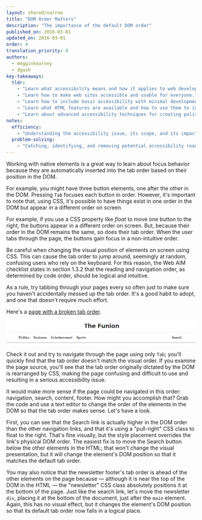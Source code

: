 ```yaml
---
layout: shared/narrow
title: "DOM Order Matters"
description: "The importance of the default DOM order"
published_on: 2016-03-01
updated_on: 2016-03-01
order: 4
translation_priority: 0
authors:
  - megginkearney
  - dgash
key-takeaways:
  tldr: 
    - "Learn what accessibility means and how it applies to web development."
    - "Learn how to make web sites accessible and usable for everyone."
    - "Learn how to include basic accessibility with minimal development impace."
    - "Learn what HTML features are available and how to use them to improve accessibility."
    - "Learn about advanced accessibility techniques for creating polished accessibility experiences."
notes:
  efficiency:
    - "Understanding the accessibility issue, its scope, and its impact can make you a better web developer."
  problem-solving:
    - "Catching, identifying, and removing potential accessibility roadblocks before they happen can improve your development process and reduce maintenance requirements."
---
```


Working with native elements is a great way to learn about focus behavior because they are automatically inserted into the tab order based on their position in the DOM.

For example, you might have three button elements, one after the other in the DOM. Pressing `Tab` focuses each button in order. However, it's important to note that, using CSS, it's possible to have things exist in one order in the DOM but appear in a different order on screen.

For example, if you use a CSS property like *float* to move one button to the right, the buttons appear in a different order on screen. But, because their order in the DOM remains the same, so does their tab order. When the user tabs through the page, the buttons gain focus in a non-intuitive order.

Be careful when changing the visual position of elements on screen using CSS. This can cause the tab order to jump around, seemingly at random, confusing users who rely on the keyboard. For this reason, the Web AIM checklist states in section 1.3.2 that the reading and navigation order, as determined by code order, should be logical and intuitive.

As a rule, try tabbing through your pages every so often just to make sure you haven't accidentally messed up the tab order. It's a good habit to adopt, and one that doesn't require much effort.

Here's a [page with a broken tab order](http://robdodson.github.io/udacity-a11y/lesson2-focus/02-dom-order/). 

![Navigation links](imgs/navlinks.png)

Check it out and try to navigate through the page using only `Tab`; you'll quickly find that the tab order doesn't match the visual order. If you examine the page source, you'll see that the tab order originally dictated by the DOM is rearranged by CSS, making the page confusing and difficult to use and resulting in a serious accessibility issue.

It would make more sense if the page could be navigated in this order: navigation, search, content, footer. How might you accomplish that? Grab the code and use a text editor to change the order of the elements in the DOM so that the tab order makes sense. Let's have a look.

First, you can see that the Search link is actually higher in the DOM order than the other navigation links, and that it's using a "pull-right" CSS class to float to the right. That's fine visually, but the style placement overrides the link's physical DOM order. The easiest fix is to move the Search button below the other elements in the HTML; that won't change the visual presentation, but it will change the element's DOM position so that it matches the default tab order.

You may also notice that the newsletter footer's tab order is ahead of the other elements on the page because &mdash; although it is near the top of the DOM in the HTML &mdash; the "newsletter" CSS class absolutely positions it at the bottom of the page. Just like the search link, let's move the newsletter `div`, placing it at the bottom of the document, just after the `main` element. Again, this has no visual effect, but it changes the element's DOM position so that its default tab order now falls in a logical place.
